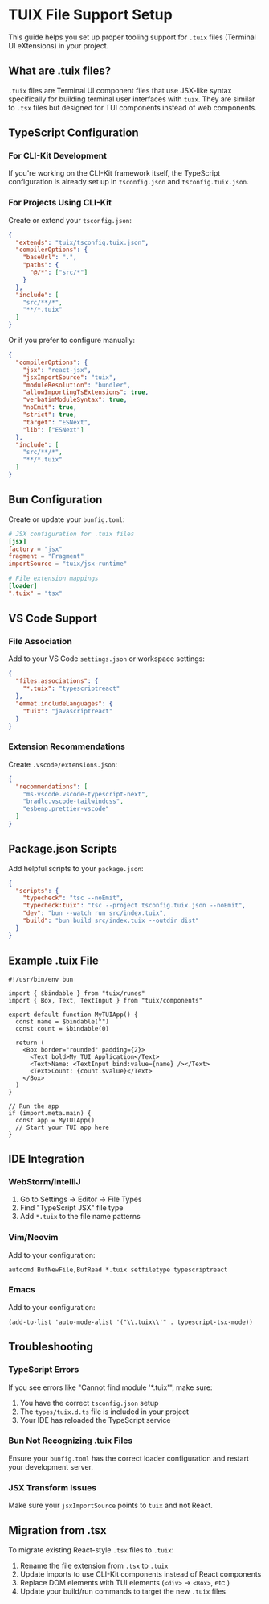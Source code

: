 # TUIX File Support Setup

This guide helps you set up proper tooling support for `.tuix` files (Terminal UI eXtensions) in your project.

## What are .tuix files?

`.tuix` files are Terminal UI component files that use JSX-like syntax specifically for building terminal user interfaces with `tuix`. They are similar to `.tsx` files but designed for TUI components instead of web components.

## TypeScript Configuration

### For CLI-Kit Development

If you're working on the CLI-Kit framework itself, the TypeScript configuration is already set up in `tsconfig.json` and `tsconfig.tuix.json`.

### For Projects Using CLI-Kit

Create or extend your `tsconfig.json`:

```json
{
  "extends": "tuix/tsconfig.tuix.json",
  "compilerOptions": {
    "baseUrl": ".",
    "paths": {
      "@/*": ["src/*"]
    }
  },
  "include": [
    "src/**/*",
    "**/*.tuix"
  ]
}
```

Or if you prefer to configure manually:

```json
{
  "compilerOptions": {
    "jsx": "react-jsx",
    "jsxImportSource": "tuix",
    "moduleResolution": "bundler",
    "allowImportingTsExtensions": true,
    "verbatimModuleSyntax": true,
    "noEmit": true,
    "strict": true,
    "target": "ESNext",
    "lib": ["ESNext"]
  },
  "include": [
    "src/**/*",
    "**/*.tuix"
  ]
}
```

## Bun Configuration

Create or update your `bunfig.toml`:

```toml
# JSX configuration for .tuix files
[jsx]
factory = "jsx"
fragment = "Fragment"
importSource = "tuix/jsx-runtime"

# File extension mappings
[loader]
".tuix" = "tsx"
```

## VS Code Support

### File Association

Add to your VS Code `settings.json` or workspace settings:

```json
{
  "files.associations": {
    "*.tuix": "typescriptreact"
  },
  "emmet.includeLanguages": {
    "tuix": "javascriptreact"
  }
}
```

### Extension Recommendations

Create `.vscode/extensions.json`:

```json
{
  "recommendations": [
    "ms-vscode.vscode-typescript-next",
    "bradlc.vscode-tailwindcss",
    "esbenp.prettier-vscode"
  ]
}
```

## Package.json Scripts

Add helpful scripts to your `package.json`:

```json
{
  "scripts": {
    "typecheck": "tsc --noEmit",
    "typecheck:tuix": "tsc --project tsconfig.tuix.json --noEmit",
    "dev": "bun --watch run src/index.tuix",
    "build": "bun build src/index.tuix --outdir dist"
  }
}
```

## Example .tuix File

```tsx
#!/usr/bin/env bun

import { $bindable } from "tuix/runes"
import { Box, Text, TextInput } from "tuix/components"

export default function MyTUIApp() {
  const name = $bindable("")
  const count = $bindable(0)
  
  return (
    <Box border="rounded" padding={2}>
      <Text bold>My TUI Application</Text>
      <Text>Name: <TextInput bind:value={name} /></Text>
      <Text>Count: {count.$value}</Text>
    </Box>
  )
}

// Run the app
if (import.meta.main) {
  const app = MyTUIApp()
  // Start your TUI app here
}
```

## IDE Integration

### WebStorm/IntelliJ

1. Go to Settings → Editor → File Types
2. Find "TypeScript JSX" file type
3. Add `*.tuix` to the file name patterns

### Vim/Neovim

Add to your configuration:

```vim
autocmd BufNewFile,BufRead *.tuix setfiletype typescriptreact
```

### Emacs

Add to your configuration:

```elisp
(add-to-list 'auto-mode-alist '("\\.tuix\\'" . typescript-tsx-mode))
```

## Troubleshooting

### TypeScript Errors

If you see errors like "Cannot find module '*.tuix'", make sure:

1. You have the correct `tsconfig.json` setup
2. The `types/tuix.d.ts` file is included in your project
3. Your IDE has reloaded the TypeScript service

### Bun Not Recognizing .tuix Files

Ensure your `bunfig.toml` has the correct loader configuration and restart your development server.

### JSX Transform Issues

Make sure your `jsxImportSource` points to `tuix` and not React.

## Migration from .tsx

To migrate existing React-style `.tsx` files to `.tuix`:

1. Rename the file extension from `.tsx` to `.tuix`
2. Update imports to use CLI-Kit components instead of React components
3. Replace DOM elements with TUI elements (`<div>` → `<Box>`, etc.)
4. Update your build/run commands to target the new `.tuix` files
